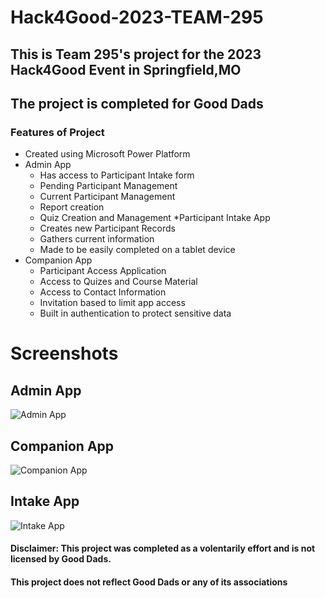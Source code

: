 # Hack4Good-2023-TEAM-295

## This is Team 295's project for the 2023 Hack4Good Event in Springfield,MO
## The project is completed for Good Dads

### Features of Project
* Created using Microsoft Power Platform
* Admin App
  + Has access to Participant Intake form
  + Pending Participant Management
  + Current Participant Management
  + Report creation
  + Quiz Creation and Management
*Participant Intake App
  + Creates new Participant Records
  + Gathers current information
  + Made to be easily completed on a tablet device
* Companion App
  + Participant Access Application
  +  Access to Quizes and Course Material
  +  Access to Contact Information
  +  Invitation based to limit app access
  +  Built in authentication to protect sensitive data
 
 # Screenshots 
 
## Admin App
 ![Admin App](https://github.com/nc0962699/Hack4Good-2023-TEAM-295/blob/main/Screenshots/Admin%20App.png)

 ## Companion App
 ![Companion App](https://github.com/nc0962699/Hack4Good-2023-TEAM-295/blob/main/Screenshots/Companion%20App.png)

 ## Intake App
 ![Intake App](https://github.com/nc0962699/Hack4Good-2023-TEAM-295/blob/main/Screenshots/Intake%20App.png)
 
 
  #### Disclaimer: This project was completed as a volentarily effort and is not licensed by Good Dads.
  #### This project does not reflect Good Dads or any of its associations
